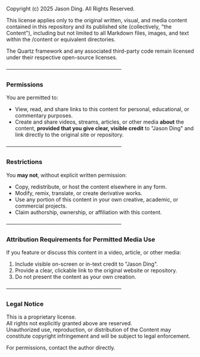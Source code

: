 Copyright (c) 2025 Jason Ding. All Rights Reserved.

This license applies only to the original written, visual, and media content
contained in this repository and its published site (collectively, "the Content"),
including but not limited to all Markdown files, images, and text within
the /content or equivalent directories.

The Quartz framework and any associated third-party code remain licensed under
their respective open-source licenses.

───────────────────────────────
### Permissions

You are permitted to:
- View, read, and share links to this content for personal, educational,
  or commentary purposes.
- Create and share videos, streams, articles, or other media **about**
  the content, **provided that you give clear, visible credit** to
  "Jason Ding" and link directly to the original site or repository.

───────────────────────────────
### Restrictions

You **may not**, without explicit written permission:
- Copy, redistribute, or host the content elsewhere in any form.
- Modify, remix, translate, or create derivative works.
- Use any portion of this content in your own creative, academic,
  or commercial projects.
- Claim authorship, ownership, or affiliation with this content.

───────────────────────────────
### Attribution Requirements for Permitted Media Use

If you feature or discuss this content in a video, article, or other media:
1. Include visible on-screen or in-text credit to "Jason Ding".
2. Provide a clear, clickable link to the original website or repository.
3. Do not present the content as your own creation.

───────────────────────────────
### Legal Notice

This is a proprietary license.  
All rights not explicitly granted above are reserved.  
Unauthorized use, reproduction, or distribution of the Content may constitute
copyright infringement and will be subject to legal enforcement.

For permissions, contact the author directly.
